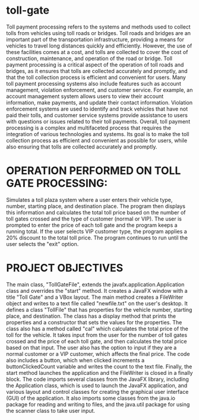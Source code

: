 # toll-gate


Toll payment processing refers to the systems and methods used to collect tolls from vehicles using toll roads or bridges. Toll roads and bridges are an important part of the transportation infrastructure, providing a means for vehicles to travel long distances quickly and efficiently. However, the use of these facilities comes at a cost, and tolls are collected to cover the cost of construction, maintenance, and operation of the road or bridge. Toll payment processing is a critical aspect of the operation of toll roads and bridges, as it ensures that tolls are collected accurately and promptly, and that the toll collection process is efficient and convenient for users.
Many toll payment processing systems also include features such as account management, violation enforcement, and customer service. For example, an account management system allows users to view their account information, make payments, and update their contact information. Violation enforcement systems are used to identify and track vehicles that have not paid their tolls, and customer service systems provide assistance to users with questions or issues related to their toll payments.
Overall, toll payment processing is a complex and multifaceted process that requires the integration of various technologies and systems. Its goal is to make the toll collection process as efficient and convenient as possible for users, while also ensuring that tolls are collected accurately and promptly.
# OPERATION PERFORMED ON TOLL GATE PROCESSING:
Simulates a toll plaza system where a user enters their vehicle type, number, starting place, and destination place. The program then displays this information and calculates the total toll price based on the number of toll gates crossed and the type of customer (normal or VIP). The user is prompted to enter the price of each toll gate and the program keeps a running total. If the user selects VIP customer type, the program applies a 20% discount to the total toll price. The program continues to run until the user selects the "exit" option.  

# PROJECT OBJECTIVES
The main class, "TollGateFile", extends the javafx.application.Application class and overrides the "start" method. It creates a JavaFX window with a title "Toll Gate" and a VBox layout. The main method creates a FileWriter object and writes to a text file called "newfile.txt" on the user's desktop.
It defines a class "TollFile" that has properties for the vehicle number, starting place, and destination. The class has a display method that prints the properties and a constructor that sets the values for the properties. The class also has a method called "cal" which calculates the total price of the toll for the vehicle. It takes input from the user for the number of toll gates crossed and the price of each toll gate, and then calculates the total price based on that input. The user also has the option to input if they are a normal customer or a VIP customer, which affects the final price.
The code also includes a button, which when clicked increments a buttonClickedCount variable and writes the count to the text file. Finally, the start method launches the application and the FileWriter is closed in a finally block.
The code imports several classes from the JavaFX library, including the Application class, which is used to launch the JavaFX application, and various layout and control classes for creating the graphical user interface (GUI) of the application. It also imports some classes from the java.io package for reading and writing to files, and the java.util package for using the scanner class to take user input.
